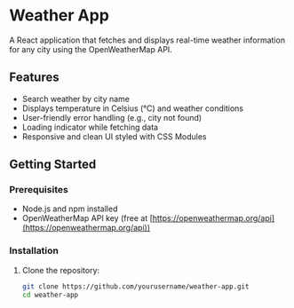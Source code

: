 # Weather App

A React application that fetches and displays real-time weather information for any city using the OpenWeatherMap API.

## Features

- Search weather by city name
- Displays temperature in Celsius (°C) and weather conditions
- User-friendly error handling (e.g., city not found)
- Loading indicator while fetching data
- Responsive and clean UI styled with CSS Modules

## Getting Started

### Prerequisites

- Node.js and npm installed
- OpenWeatherMap API key (free at [https://openweathermap.org/api](https://openweathermap.org/api))

### Installation

1. Clone the repository:

   ```bash
   git clone https://github.com/yourusername/weather-app.git
   cd weather-app
